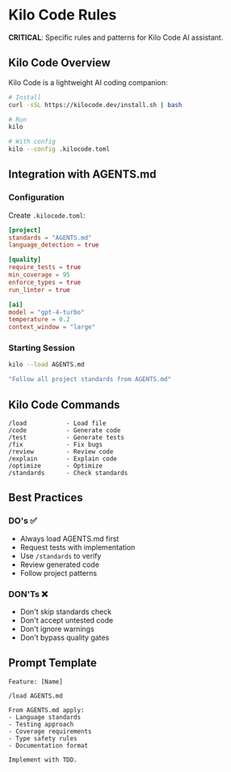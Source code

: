 <!-- KILOCODE:START -->
# Kilo Code Rules

**CRITICAL**: Specific rules and patterns for Kilo Code AI assistant.

## Kilo Code Overview

Kilo Code is a lightweight AI coding companion:

```bash
# Install
curl -sSL https://kilocode.dev/install.sh | bash

# Run
kilo

# With config
kilo --config .kilocode.toml
```

## Integration with AGENTS.md

### Configuration

Create `.kilocode.toml`:

```toml
[project]
standards = "AGENTS.md"
language_detection = true

[quality]
require_tests = true
min_coverage = 95
enforce_types = true
run_linter = true

[ai]
model = "gpt-4-turbo"
temperature = 0.2
context_window = "large"
```

### Starting Session

```bash
kilo --load AGENTS.md

"Follow all project standards from AGENTS.md"
```

## Kilo Code Commands

```
/load           - Load file
/code           - Generate code
/test           - Generate tests
/fix            - Fix bugs
/review         - Review code
/explain        - Explain code
/optimize       - Optimize
/standards      - Check standards
```

## Best Practices

### DO's ✅
- Always load AGENTS.md first
- Request tests with implementation
- Use `/standards` to verify
- Review generated code
- Follow project patterns

### DON'Ts ❌
- Don't skip standards check
- Don't accept untested code
- Don't ignore warnings
- Don't bypass quality gates

## Prompt Template

```
Feature: [Name]

/load AGENTS.md

From AGENTS.md apply:
- Language standards
- Testing approach
- Coverage requirements
- Type safety rules
- Documentation format

Implement with TDD.
```

<!-- KILOCODE:END -->

